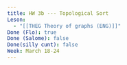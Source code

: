 ```yaml
---
title: HW 3b --- Topological Sort
Leson:
  - "[[THEG Theory of graphs (ENG)]]"
Done (Flo): true
Done (Salome): false
Done(silly cunt): false
Week: March 18-24
---
```

